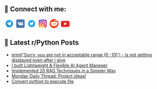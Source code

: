 ## 🔎 Connect with me:
[<img src="https://github.com/bullbesh/bullbesh/blob/main/images/Telegram.png" width="32" height="32" />](https://t.me/bullbesh)
[<img src="https://github.com/bullbesh/bullbesh/blob/main/images/VK.png" width="32" height="32" />](https://vk.com/bullbesh)
[<img src="https://github.com/bullbesh/bullbesh/blob/main/images/Twitter.png" width="32" height="32" />](https://twitter.com/bullbesh1)
[<img src="https://github.com/bullbesh/bullbesh/blob/main/images/Instagram.png" width="32" height="32" />](https://www.instagram.com/bullbesh)
[<img src="https://github.com/bullbesh/bullbesh/blob/main/images/Reddit.png" width="32" height="32" />](https://www.reddit.com/user/bullbesh)
[<img src="https://github.com/bullbesh/bullbesh/blob/main/images/YouTube.png" width="32" height="32" />](https://www.youtube.com/channel/UCtfjRs6uzgq5mfm8S06WTcg)

## 📕 Latest r/Python Posts
<!-- BLOG-POST-LIST:START -->
- [print&lpar;&#39;Sorry, you are not in acceptable range &lpar;0 -10&rpar;&#39;&rpar; - is not getting displayed even after i give](https://www.reddit.com/r/Python/comments/1j7tqlq/printsorry_you_are_not_in_acceptable_range_0_10/)
- [I built Lightweight &amp; Flexible AI Agent Manager](https://www.reddit.com/r/Python/comments/1j7td2q/i_built_lightweight_flexible_ai_agent_manager/)
- [Implemented 20 RAG Techniques in a Simpler Way](https://www.reddit.com/r/Python/comments/1j7rl6o/implemented_20_rag_techniques_in_a_simpler_way/)
- [Monday Daily Thread: Project ideas!](https://www.reddit.com/r/Python/comments/1j7lij0/monday_daily_thread_project_ideas/)
- [Convert python to execute file](https://www.reddit.com/r/Python/comments/1j7iiz6/convert_python_to_execute_file/)
<!-- BLOG-POST-LIST:END -->
